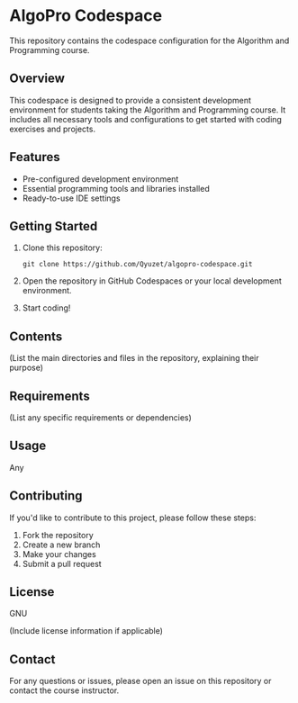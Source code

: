# AlgoPro Codespace

This repository contains the codespace configuration for the Algorithm and Programming course.

## Overview

This codespace is designed to provide a consistent development environment for students taking the Algorithm and Programming course. It includes all necessary tools and configurations to get started with coding exercises and projects.

## Features

- Pre-configured development environment
- Essential programming tools and libraries installed
- Ready-to-use IDE settings

## Getting Started

1. Clone this repository:
   ```
   git clone https://github.com/Qyuzet/algopro-codespace.git
   ```

2. Open the repository in GitHub Codespaces or your local development environment.

3. Start coding!

## Contents

(List the main directories and files in the repository, explaining their purpose)

## Requirements

(List any specific requirements or dependencies)

## Usage

Any

## Contributing

If you'd like to contribute to this project, please follow these steps:
1. Fork the repository
2. Create a new branch
3. Make your changes
4. Submit a pull request

## License
GNU

(Include license information if applicable)

## Contact

For any questions or issues, please open an issue on this repository or contact the course instructor.
